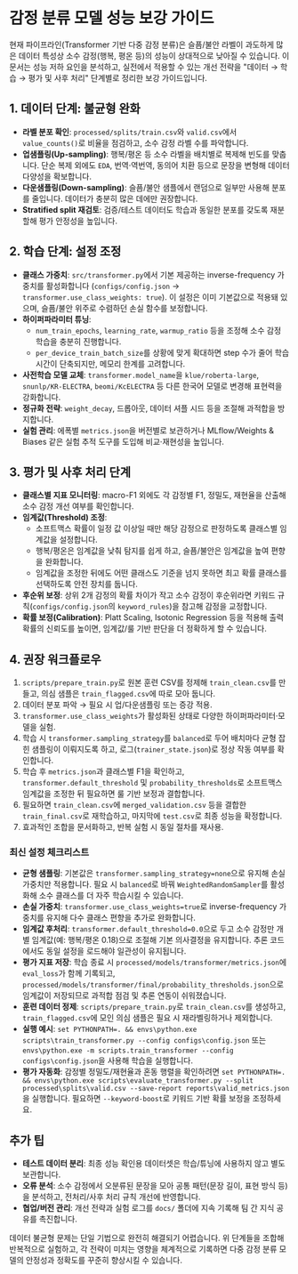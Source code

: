 # 감정 분류 모델 성능 보강 가이드

현재 파이프라인(Transformer 기반 다중 감정 분류)은 슬픔/불안 라벨이 과도하게 많은 데이터 특성상 소수 감정(행복, 평온 등)의 성능이 상대적으로 낮아질 수 있습니다. 이 문서는 성능 저하 요인을 분석하고, 실전에서 적용할 수 있는 개선 전략을 "데이터 → 학습 → 평가 및 사후 처리" 단계별로 정리한 보강 가이드입니다.

## 1. 데이터 단계: 불균형 완화
- **라벨 분포 확인**: `processed/splits/train.csv`와 `valid.csv`에서 `value_counts()`로 비율을 점검하고, 소수 감정 라벨 수를 파악합니다.
- **업샘플링(Up-sampling)**: 행복/평온 등 소수 라벨을 배치별로 복제해 빈도를 맞춥니다. 단순 복제 외에도 `EDA`, 번역·역번역, 동의어 치환 등으로 문장을 변형해 데이터 다양성을 확보합니다.
- **다운샘플링(Down-sampling)**: 슬픔/불안 샘플에서 랜덤으로 일부만 사용해 분포를 줄입니다. 데이터가 충분히 많은 데에만 권장합니다.
- **Stratified split 재검토**: 검증/테스트 데이터도 학습과 동일한 분포를 갖도록 재분할해 평가 안정성을 높입니다.

## 2. 학습 단계: 설정 조정
- **클래스 가중치**: `src/transformer.py`에서 기본 제공하는 inverse-frequency 가중치를 활성화합니다 (`configs/config.json` → `transformer.use_class_weights: true`). 이 설정은 이미 기본값으로 적용돼 있으며, 슬픔/불안 위주로 수렴하던 손실 함수를 보정합니다.
- **하이퍼파라미터 튜닝**:
  - `num_train_epochs`, `learning_rate`, `warmup_ratio` 등을 조정해 소수 감정 학습을 충분히 진행합니다.
  - `per_device_train_batch_size`를 상황에 맞게 확대하면 step 수가 줄어 학습 시간이 단축되지만, 메모리 한계를 고려합니다.
- **사전학습 모델 교체**: `transformer.model_name`을 `klue/roberta-large`, `snunlp/KR-ELECTRA`, `beomi/KcELECTRA` 등 다른 한국어 모델로 변경해 표현력을 강화합니다.
- **정규화 전략**: `weight_decay`, 드롭아웃, 데이터 셔플 시드 등을 조절해 과적합을 방지합니다.
- **실험 관리**: 에폭별 `metrics.json`을 버전별로 보관하거나 MLflow/Weights & Biases 같은 실험 추적 도구를 도입해 비교·재현성을 높입니다.

## 3. 평가 및 사후 처리 단계
- **클래스별 지표 모니터링**: macro-F1 외에도 각 감정별 F1, 정밀도, 재현율을 산출해 소수 감정 개선 여부를 확인합니다.
- **임계값(Threshold) 조정**:
  - 소프트맥스 확률이 일정 값 이상일 때만 해당 감정으로 판정하도록 클래스별 임계값을 설정합니다.
  - 행복/평온은 임계값을 낮춰 탐지를 쉽게 하고, 슬픔/불안은 임계값을 높여 편향을 완화합니다.
  - 임계값을 조정한 뒤에도 어떤 클래스도 기준을 넘지 못하면 최고 확률 클래스를 선택하도록 안전 장치를 둡니다.
- **후순위 보정**: 상위 2개 감정의 확률 차이가 작고 소수 감정이 후순위라면 키워드 규칙(`configs/config.json`의 `keyword_rules`)을 참고해 감정을 교정합니다.
- **확률 보정(Calibration)**: Platt Scaling, Isotonic Regression 등을 적용해 출력 확률의 신뢰도를 높이면, 임계값/룰 기반 판단을 더 정확하게 할 수 있습니다.

## 4. 권장 워크플로우
1. `scripts/prepare_train.py`로 원본 훈련 CSV를 정제해 `train_clean.csv`를 만들고, 의심 샘플은 `train_flagged.csv`에 따로 모아 둡니다.
2. 데이터 분포 파악 → 필요 시 업/다운샘플링 또는 증강 적용.
3. `transformer.use_class_weights`가 활성화된 상태로 다양한 하이퍼파라미터·모델을 실험.
4. 학습 시 `transformer.sampling_strategy`를 `balanced`로 두어 배치마다 균형 잡힌 샘플링이 이뤄지도록 하고, 로그(`trainer_state.json`)로 정상 작동 여부를 확인합니다.
5. 학습 후 `metrics.json`과 클래스별 F1을 확인하고, `transformer.default_threshold` 및 `probability_thresholds`로 소프트맥스 임계값을 조정한 뒤 필요하면 룰 기반 보정과 결합합니다.
6. 필요하면 `train_clean.csv`에 `merged_validation.csv` 등을 결합한 `train_final.csv`로 재학습하고, 마지막에 `test.csv`로 최종 성능을 확정합니다.
7. 효과적인 조합을 문서화하고, 반복 실험 시 동일 절차를 재사용.

### 최신 설정 체크리스트
- **균형 샘플링**: 기본값은 `transformer.sampling_strategy=none`으로 유지해 손실 가중치만 적용합니다. 필요 시 `balanced`로 바꿔 `WeightedRandomSampler`를 활성화해 소수 클래스를 더 자주 학습시킬 수 있습니다.
- **손실 가중치**: `transformer.use_class_weights=true`로 inverse-frequency 가중치를 유지해 다수 클래스 편향을 추가로 완화합니다.
- **임계값 후처리**: `transformer.default_threshold=0.0`으로 두고 소수 감정만 개별 임계값(예: 행복/평온 0.18)으로 조절해 기본 의사결정을 유지합니다. 추론 코드에서도 동일 설정을 로드해야 일관성이 유지됩니다.
- **평가 지표 저장**: 학습 종료 시 `processed/models/transformer/metrics.json`에 `eval_loss`가 함께 기록되고, `processed/models/transformer/final/probability_thresholds.json`으로 임계값이 저장되므로 과적합 점검 및 추론 연동이 쉬워졌습니다.
- **훈련 데이터 정제**: `scripts/prepare_train.py`로 `train_clean.csv`를 생성하고, `train_flagged.csv`에 모인 의심 샘플은 필요 시 재라벨링하거나 제외합니다.
- **실행 예시**: `set PYTHONPATH=. && envs\python.exe scripts\train_transformer.py --config configs\config.json` 또는 `envs\python.exe -m scripts.train_transformer --config configs\config.json`을 사용해 학습을 실행합니다.
- **평가 자동화**: 감정별 정밀도/재현율과 혼동 행렬을 확인하려면 `set PYTHONPATH=. && envs\python.exe scripts\evaluate_transformer.py --split processed\splits\valid.csv --save-report reports\valid_metrics.json`을 실행합니다. 필요하면 `--keyword-boost`로 키워드 기반 확률 보정을 조정하세요.

## 추가 팁
- **테스트 데이터 분리**: 최종 성능 확인용 데이터셋은 학습/튜닝에 사용하지 않고 별도 보관합니다.
- **오류 분석**: 소수 감정에서 오분류된 문장을 모아 공통 패턴(문장 길이, 표현 방식 등)을 분석하고, 전처리/사후 처리 규칙 개선에 반영합니다.
- **협업/버전 관리**: 개선 전략과 실험 로그를 `docs/` 폴더에 지속 기록해 팀 간 지식 공유를 촉진합니다.

데이터 불균형 문제는 단일 기법으로 완전히 해결되기 어렵습니다. 위 단계들을 조합해 반복적으로 실험하고, 각 전략이 미치는 영향을 체계적으로 기록하면 다중 감정 분류 모델의 안정성과 정확도를 꾸준히 향상시킬 수 있습니다.
